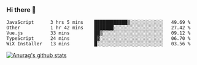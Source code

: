 ### Hi there 👋



<!--
**webB1an/webB1an** is a ✨ _special_ ✨ repository because its `README.md` (this file) appears on your GitHub profile.

Here are some ideas to get you started:

- 🔭 I’m currently working on ...
- 🌱 I’m currently learning ...
- 👯 I’m looking to collaborate on ...
- 🤔 I’m looking for help with ...
- 💬 Ask me about ...
- 📫 How to reach me: ...
- 😄 Pronouns: ...
- ⚡ Fun fact: ...
-->

<!--START_SECTION:waka-->
```text
JavaScript      3 hrs 5 mins    ████████████▒░░░░░░░░░░░░   49.69 % 
Other           1 hr 42 mins    ███████░░░░░░░░░░░░░░░░░░   27.42 % 
Vue.js          33 mins         ██▒░░░░░░░░░░░░░░░░░░░░░░   09.12 % 
TypeScript      24 mins         █▓░░░░░░░░░░░░░░░░░░░░░░░   06.70 % 
WiX Installer   13 mins         █░░░░░░░░░░░░░░░░░░░░░░░░   03.56 % 
```
<!--END_SECTION:waka-->


[![Anurag's github stats](https://github-readme-stats.vercel.app/api?username=webB1an&show_icons=true&theme=radical)](https://github.com/anuraghazra/github-readme-stats)

